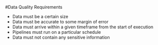 #Data Quality Requirements
* Data must be a certain size
* Data must be accurate to some margin of error
* Data must arrive within a given timeframe from the start of execution
* Pipelines must run on a particular schedule
* Data must not contain any sensitive information